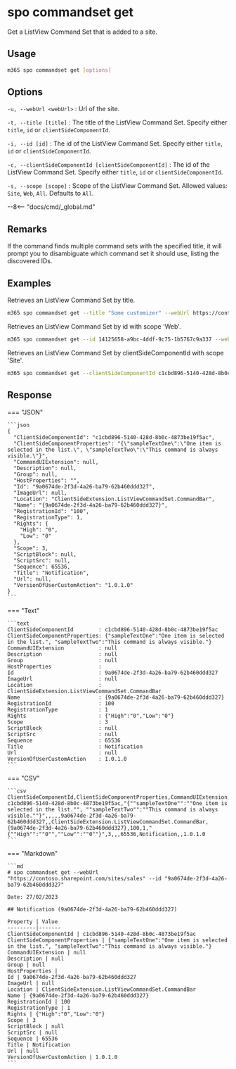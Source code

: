 # spo commandset get

Get a ListView Command Set that is added to a site.

## Usage

```sh
m365 spo commandset get [options]
```

## Options

`-u, --webUrl <webUrl>`
: Url of the site.

`-t, --title [title]`
: The title of the ListView Command Set. Specify either `title`, `id` or `clientSideComponentId`.

`-i, --id [id]`
: The id of the ListView Command Set. Specify either `title`, `id` or `clientSideComponentId`.

`-c, --clientSideComponentId [clientSideComponentId]`
: The id of the ListView Command Set. Specify either `title`, `id` or `clientSideComponentId`.

`-s, --scope [scope]`
: Scope of the ListView Command Set. Allowed values: `Site`, `Web`, `All`. Defaults to `All`.

--8<-- "docs/cmd/_global.md"

## Remarks

If the command finds multiple command sets with the specified title, it will prompt you to disambiguate which command set it should use, listing the discovered IDs.

## Examples

Retrieves an ListView Command Set by title.

```sh
m365 spo commandset get --title "Some customizer" --webUrl https://contoso.sharepoint.com/sites/sales
```

Retrieves an ListView Command Set by id with scope 'Web'.

```sh
m365 spo commandset get --id 14125658-a9bc-4ddf-9c75-1b5767c9a337 --webUrl https://contoso.sharepoint.com/sites/sales -scope Web
```

Retrieves an ListView Command Set by clientSideComponentId with scope 'Site'.

```sh
m365 spo commandset get --clientSideComponentId c1cbd896-5140-428d-8b0c-4873be19f5ac --webUrl https://contoso.sharepoint.com/sites/sales --scope Site
```

## Response

=== "JSON"

    ```json
    {
      "ClientSideComponentId": "c1cbd896-5140-428d-8b0c-4873be19f5ac",
      "ClientSideComponentProperties": "{\"sampleTextOne\":\"One item is selected in the list.\", \"sampleTextTwo\":\"This command is always visible.\"}",
      "CommandUIExtension": null,
      "Description": null,
      "Group": null,
      "HostProperties": "",
      "Id": "9a0674de-2f3d-4a26-ba79-62b460ddd327",
      "ImageUrl": null,
      "Location": "ClientSideExtension.ListViewCommandSet.CommandBar",
      "Name": "{9a0674de-2f3d-4a26-ba79-62b460ddd327}",
      "RegistrationId": "100",
      "RegistrationType": 1,
      "Rights": {
        "High": "0",
        "Low": "0"
      },
      "Scope": 3,
      "ScriptBlock": null,
      "ScriptSrc": null,
      "Sequence": 65536,
      "Title": "Notification",
      "Url": null,
      "VersionOfUserCustomAction": "1.0.1.0"
    }
    ```

=== "Text"

    ```text
    ClientSideComponentId        : c1cbd896-5140-428d-8b0c-4873be19f5ac
    ClientSideComponentProperties: {"sampleTextOne":"One item is selected in the list.", "sampleTextTwo":"This command is always visible."}
    CommandUIExtension           : null
    Description                  : null
    Group                        : null
    HostProperties               :
    Id                           : 9a0674de-2f3d-4a26-ba79-62b460ddd327
    ImageUrl                     : null
    Location                     : ClientSideExtension.ListViewCommandSet.CommandBar
    Name                         : {9a0674de-2f3d-4a26-ba79-62b460ddd327}
    RegistrationId               : 100
    RegistrationType             : 1
    Rights                       : {"High":"0","Low":"0"}
    Scope                        : 3
    ScriptBlock                  : null
    ScriptSrc                    : null
    Sequence                     : 65536
    Title                        : Notification
    Url                          : null
    VersionOfUserCustomAction    : 1.0.1.0
    ```

=== "CSV"

    ```csv
    ClientSideComponentId,ClientSideComponentProperties,CommandUIExtension,Description,Group,HostProperties,Id,ImageUrl,Location,Name,RegistrationId,RegistrationType,Rights,Scope,ScriptBlock,ScriptSrc,Sequence,Title,Url,VersionOfUserCustomAction
    c1cbd896-5140-428d-8b0c-4873be19f5ac,"{""sampleTextOne"":""One item is selected in the list."", ""sampleTextTwo"":""This command is always visible.""}",,,,,9a0674de-2f3d-4a26-ba79-62b460ddd327,,ClientSideExtension.ListViewCommandSet.CommandBar,{9a0674de-2f3d-4a26-ba79-62b460ddd327},100,1,"{""High"":""0"",""Low"":""0""}",3,,,65536,Notification,,1.0.1.0
    ```

=== "Markdown"

    ```md
    # spo commandset get --webUrl "https://contoso.sharepoint.com/sites/sales" --id "9a0674de-2f3d-4a26-ba79-62b460ddd327"

    Date: 27/02/2023

    ## Notification (9a0674de-2f3d-4a26-ba79-62b460ddd327)

    Property | Value
    ---------|-------
    ClientSideComponentId | c1cbd896-5140-428d-8b0c-4873be19f5ac
    ClientSideComponentProperties | {"sampleTextOne":"One item is selected in the list.", "sampleTextTwo":"This command is always visible."}
    CommandUIExtension | null
    Description | null
    Group | null
    HostProperties |
    Id | 9a0674de-2f3d-4a26-ba79-62b460ddd327
    ImageUrl | null
    Location | ClientSideExtension.ListViewCommandSet.CommandBar
    Name | {9a0674de-2f3d-4a26-ba79-62b460ddd327}
    RegistrationId | 100
    RegistrationType | 1
    Rights | {"High":"0","Low":"0"}
    Scope | 3
    ScriptBlock | null
    ScriptSrc | null
    Sequence | 65536
    Title | Notification
    Url | null
    VersionOfUserCustomAction | 1.0.1.0
    ```

